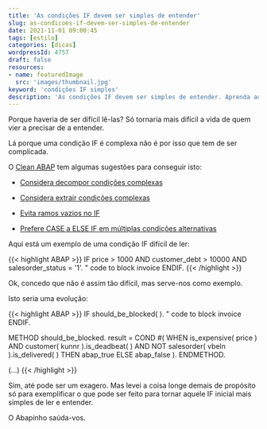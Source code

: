 ```yaml
---
title: 'As condições IF devem ser simples de entender'
slug: as-condicoes-if-devem-ser-simples-de-entender
date: 2021-11-01 09:00:45
tags: [estilo]
categories: [dicas]
wordpressId: 4757
draft: false
resources:
- name: featuredImage
  src: 'images/thumbnail.jpg'
keyword: 'condições IF simples'
description: 'As condições IF devem ser simples de entender. Aprenda aqui como consegui-lo mesmo com condições complexas.'
---
```

Porque haveria de ser difícil lê-las? Só tornaria mais difícil a vida de quem vier a precisar de a entender.

Lá porque uma condição IF é complexa não é por isso que tem de ser complicada.

<!--more-->

O [Clean ABAP][1] tem algumas sugestões para conseguir isto:

  * [Considera decompor condições complexas][2]

  * [Considera extrair condições complexas][3]

  * [Evita ramos vazios no IF][4]

  * [Prefere CASE a ELSE IF em múltiplas condições alternativas][5]

Aqui está um exemplo de uma condição IF difícil de ler:

{{< highlight ABAP >}}
IF price > 1000 AND customer_debt > 10000 AND salesorder_status = '1'.
    " code to block invoice
 ENDIF.
{{< /highlight >}}

Ok, concedo que não é assim tão difícil, mas serve-nos como exemplo.

Isto seria uma evolução:

{{< highlight ABAP >}}
IF should_be_blocked( ).
   " code to block invoice
ENDIF.

METHOD should_be_blocked.
  result = COND #(
    WHEN is_expensive( price ) AND
      customer( kunnr ).is_deadbeat( ) AND
      NOT salesorder( vbeln ).is_delivered( ) THEN abap_true
    ELSE abap_false ).
ENDMETHOD.

(...)
{{< /highlight >}}

Sim, até pode ser um exagero. Mas levei a coisa longe demais de propósito só para exemplificar o que pode ser feito para tornar aquele IF inicial mais simples de ler e entender.

O Abapinho saúda-vos.

   [1]: https://github.com/SAP/styleguides/blob/main/clean-abap/CleanABAP.md
   [2]: https://github.com/SAP/styleguides/blob/main/clean-abap/CleanABAP.md#consider-decomposing-complex-conditions
   [3]: https://github.com/SAP/styleguides/blob/main/clean-abap/CleanABAP.md#consider-extracting-complex-conditions
   [4]: https://github.com/SAP/styleguides/blob/main/clean-abap/CleanABAP.md#no-empty-if-branches
   [5]: https://github.com/SAP/styleguides/blob/main/clean-abap/CleanABAP.md#prefer-case-to-else-if-for-multiple-alternative-conditions
